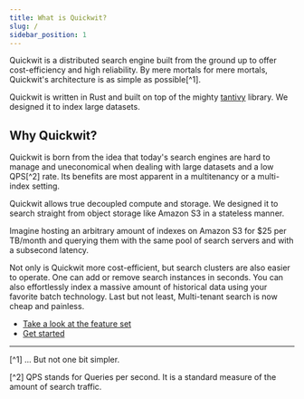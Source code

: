 ```yaml
---
title: What is Quickwit?
slug: /
sidebar_position: 1
---
```


Quickwit is a distributed search engine built from the ground up to offer cost-efficiency and high reliability. By mere mortals for mere mortals, Quickwit's architecture is as simple as possible[^1].

Quickwit is written in Rust and built on top of the mighty [tantivy](https://github.com/tantivy-search/tantivy) library. We designed it to index large datasets.

## Why Quickwit?

Quickwit is born from the idea that today's search engines are hard to manage and uneconomical when dealing with large datasets and a low QPS[^2] rate. Its benefits are most apparent in a multitenancy or a multi-index setting.

Quickwit allows true decoupled compute and storage.
We designed it to search straight from object storage like Amazon S3 in a stateless manner.

Imagine hosting an arbitrary amount of indexes on Amazon S3 for $25 per TB/month and querying them with the same pool of search servers and with a subsecond latency.

Not only is Quickwit more cost-efficient, but search clusters are also easier to operate. One can add or remove search instances in seconds. You can also effortlessly index a massive amount of historical data using your favorite batch technology. Last but not least, Multi-tenant search is now cheap and painless.

- [Take a look at the feature set](overview/features.md)
- [Get started](getting-started/quickstart.md)


---
[^1] ... But not one bit simpler.

[^2] QPS stands for Queries per second. It is a standard measure of the amount of search traffic.
